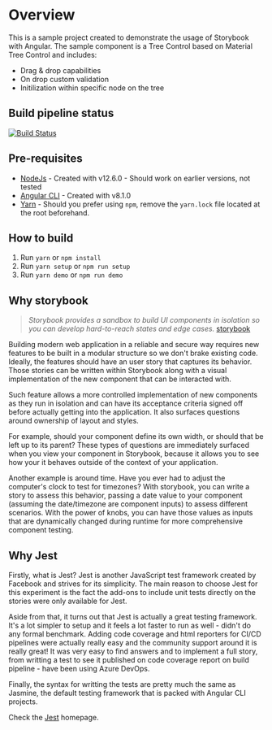 # Overview

This is a sample project created to demonstrate the usage of Storybook with Angular. The sample component is a Tree Control based on Material Tree Control and includes:

* Drag & drop capabilities
* On drop custom validation
* Initilization within specific node on the tree

## Build pipeline status

[![Build Status](https://dev.azure.com/fernandofminoru/n4nd0-samples/_apis/build/status/minuz.n4nd0-ng-playground?branchName=master)](https://dev.azure.com/fernandofminoru/n4nd0-samples/_build/latest?definitionId=1&branchName=master)

## Pre-requisites

* [NodeJs](https://nodejs.org/en/) - Created with v12.6.0 - Should work on earlier versions, not tested
* [Angular CLI](https://github.com/angular/angular-cli) - Created with v8.1.0
* [Yarn](https://yarnpkg.com/en/) - Should you prefer using `npm`, remove the `yarn.lock` file located at the root beforehand.

## How to build

1. Run `yarn` or `npm install`
2. Run `yarn setup` or `npm run setup`
3. Run `yarn demo` or `npm run demo`

## Why storybook

> *Storybook provides a sandbox to build UI components in isolation so you can develop hard-to-reach states and edge cases.*
>[storybook](https://storybook.js.org/)

Building modern web application in a reliable and secure way requires new features to be built in a modular structure so we don't brake existing code. Ideally, the features should have an user story that captures its behavior. Those stories can be written within Storybook along with a visual implementation of the new component that can be interacted with.

Such feature allows a more controlled implementation of new components as they run in isolation and can have its acceptance criteria signed off before actually getting into the application. It also surfaces questions around ownership of layout and styles.

For example, should your component define its own width, or should that be left up to its parent? These types of questions are immediately surfaced when you view your component in Storybook, because it allows you to see how your it behaves outside of the context of your application.

Another example is around time. Have you ever had to adjust the computer's clock to test for timezones? With storybook, you can write a story to assess this behavior, passing a date value to your component (assuming the date/timezone are component inputs) to assess different scenarios. With the power of knobs, you can have those values as inputs that are dynamically changed during runtime for more comprehensive component testing.

## Why Jest

Firstly, what is Jest? Jest is another JavaScript test framework created by Facebook and strives for its simplicity. The main reason to choose Jest for this experiment is the fact the add-ons to include unit tests directly on the stories were only available for Jest.

Aside from that, it turns out that Jest is actually a great testing framework. It's a lot simpler to setup and it feels a lot faster to run as well - didn't do any formal benchmark. Adding code coverage and html reporters for CI/CD pipelines were actually really easy and the community support around it is really great! It was very easy to find answers and to implement a full story, from writting a test to see it published on code coverage report on build pipeline - have been using Azure DevOps.

Finally, the syntax for writting the tests are pretty much the same as Jasmine, the default testing framework that is packed with Angular CLI projects.

Check the  [Jest](https://jestjs.io/) homepage.

